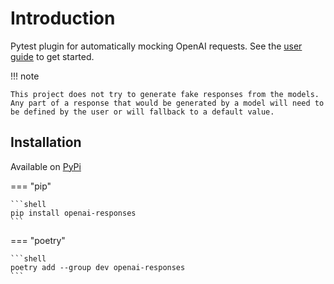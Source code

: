 # Introduction

Pytest plugin for automatically mocking OpenAI requests. See the [user guide](user_guide/index.md) to get started.

!!! note

    This project does not try to generate fake responses from the models. Any part of a response that would be generated by a model will need to
    be defined by the user or will fallback to a default value.

## Installation

Available on [PyPi](https://pypi.org/project/openai-responses/)

=== "pip"

    ```shell
    pip install openai-responses
    ```

=== "poetry"

    ```shell
    poetry add --group dev openai-responses
    ```
